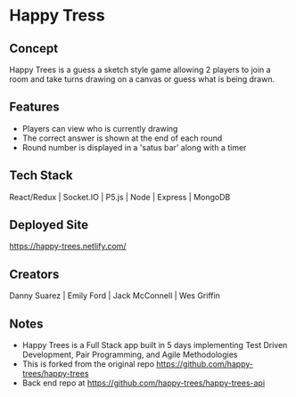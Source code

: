 # Happy Tress

## Concept
Happy Trees is a guess a sketch style game allowing 2 players to join a room and
take turns drawing on a canvas or guess what is being drawn.

## Features
* Players can view who is currently drawing
* The correct answer is shown at the end of each round
* Round number is displayed in a 'satus bar' along with a timer

## Tech Stack
React/Redux | Socket.IO | P5.js | Node | Express | MongoDB

## Deployed Site
https://happy-trees.netlify.com/

## Creators
Danny Suarez | Emily Ford | Jack McConnell | Wes Griffin

## Notes
* Happy Trees is a Full Stack app built in 5 days implementing Test Driven Development,
Pair Programming, and Agile Methodologies
* This is forked from the original repo https://github.com/happy-trees/happy-trees
* Back end repo at https://github.com/happy-trees/happy-trees-api
 
